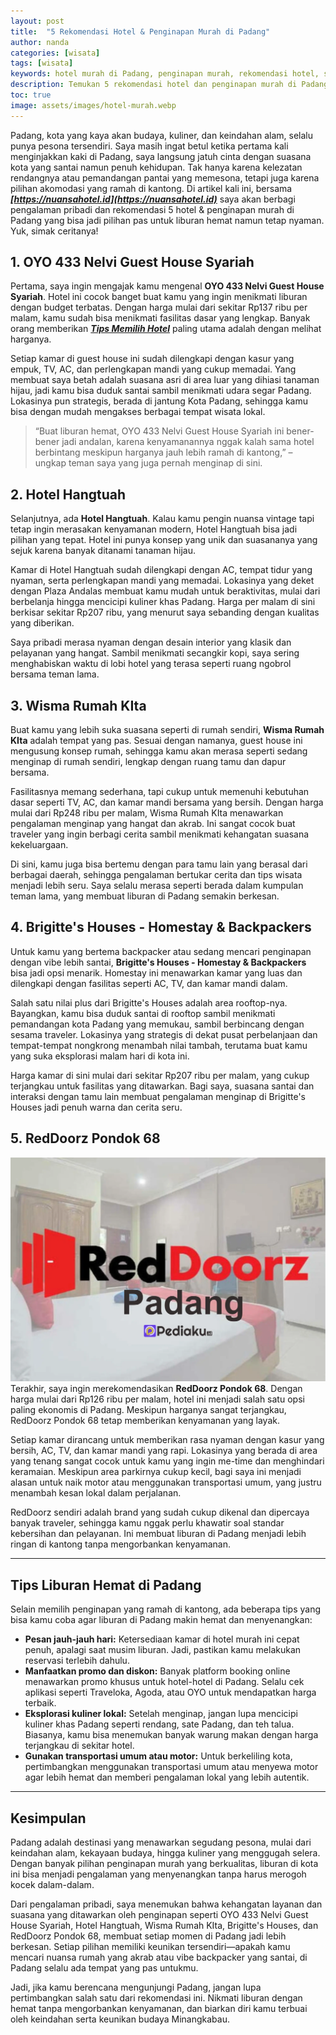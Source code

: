 ```yaml
---
layout: post
title:  "5 Rekomendasi Hotel & Penginapan Murah di Padang"
author: nanda
categories: [wisata]
tags: [wisata]
keywords: hotel murah di Padang, penginapan murah, rekomendasi hotel, staycation di Padang, liburan hemat, Minangkabau
description: Temukan 5 rekomendasi hotel dan penginapan murah di Padang yang menawarkan kenyamanan dan fasilitas memadai untuk liburan hemat. Simak ulasan lengkap tentang OYO 433 Nelvi Guest House Syariah, Hotel Hangtuah, Wisma Rumah KIta, Brigitte's Houses, dan RedDoorz Pondok 68.
toc: true
image: assets/images/hotel-murah.webp
---
```

Padang, kota yang kaya akan budaya, kuliner, dan keindahan alam, selalu punya pesona tersendiri. Saya masih ingat betul ketika pertama kali menginjakkan kaki di Padang, saya langsung jatuh cinta dengan suasana kota yang santai namun penuh kehidupan. Tak hanya karena kelezatan rendangnya atau pemandangan pantai yang memesona, tetapi juga karena pilihan akomodasi yang ramah di kantong. Di artikel kali ini, bersama ***[https://nuansahotel.id](https://nuansahotel.id)*** saya akan berbagi pengalaman pribadi dan rekomendasi 5 hotel & penginapan murah di Padang yang bisa jadi pilihan pas untuk liburan hemat namun tetap nyaman. Yuk, simak ceritanya!

## 1. OYO 433 Nelvi Guest House Syariah

Pertama, saya ingin mengajak kamu mengenal **OYO 433 Nelvi Guest House Syariah**. Hotel ini cocok banget buat kamu yang ingin menikmati liburan dengan budget terbatas. Dengan harga mulai dari sekitar Rp137 ribu per malam, kamu sudah bisa menikmati fasilitas dasar yang lengkap. Banyak orang memberikan ***[Tips Memilih Hotel](https://nuansahotel.id/tips-menginap/tips-memilih-hotel-sesuai-gaya-liburanmu-santai-vs-aktif/)*** paling utama adalah dengan melihat harganya.

Setiap kamar di guest house ini sudah dilengkapi dengan kasur yang empuk, TV, AC, dan perlengkapan mandi yang cukup memadai. Yang membuat saya betah adalah suasana asri di area luar yang dihiasi tanaman hijau, jadi kamu bisa duduk santai sambil menikmati udara segar Padang. Lokasinya pun strategis, berada di jantung Kota Padang, sehingga kamu bisa dengan mudah mengakses berbagai tempat wisata lokal.

> “Buat liburan hemat, OYO 433 Nelvi Guest House Syariah ini bener-bener jadi andalan, karena kenyamanannya nggak kalah sama hotel berbintang meskipun harganya jauh lebih ramah di kantong,” – ungkap teman saya yang juga pernah menginap di sini.

## 2. Hotel Hangtuah

Selanjutnya, ada **Hotel Hangtuah**. Kalau kamu pengin nuansa vintage tapi tetap ingin merasakan kenyamanan modern, Hotel Hangtuah bisa jadi pilihan yang tepat. Hotel ini punya konsep yang unik dan suasananya yang sejuk karena banyak ditanami tanaman hijau. 

Kamar di Hotel Hangtuah sudah dilengkapi dengan AC, tempat tidur yang nyaman, serta perlengkapan mandi yang memadai. Lokasinya yang deket dengan Plaza Andalas membuat kamu mudah untuk beraktivitas, mulai dari berbelanja hingga mencicipi kuliner khas Padang. Harga per malam di sini berkisar sekitar Rp207 ribu, yang menurut saya sebanding dengan kualitas yang diberikan.

Saya pribadi merasa nyaman dengan desain interior yang klasik dan pelayanan yang hangat. Sambil menikmati secangkir kopi, saya sering menghabiskan waktu di lobi hotel yang terasa seperti ruang ngobrol bersama teman lama.

## 3. Wisma Rumah KIta

Buat kamu yang lebih suka suasana seperti di rumah sendiri, **Wisma Rumah KIta** adalah tempat yang pas. Sesuai dengan namanya, guest house ini mengusung konsep rumah, sehingga kamu akan merasa seperti sedang menginap di rumah sendiri, lengkap dengan ruang tamu dan dapur bersama.

Fasilitasnya memang sederhana, tapi cukup untuk memenuhi kebutuhan dasar seperti TV, AC, dan kamar mandi bersama yang bersih. Dengan harga mulai dari Rp248 ribu per malam, Wisma Rumah KIta menawarkan pengalaman menginap yang hangat dan akrab. Ini sangat cocok buat traveler yang ingin berbagi cerita sambil menikmati kehangatan suasana kekeluargaan.

Di sini, kamu juga bisa bertemu dengan para tamu lain yang berasal dari berbagai daerah, sehingga pengalaman bertukar cerita dan tips wisata menjadi lebih seru. Saya selalu merasa seperti berada dalam kumpulan teman lama, yang membuat liburan di Padang semakin berkesan.

## 4. Brigitte's Houses - Homestay & Backpackers

Untuk kamu yang bertema backpacker atau sedang mencari penginapan dengan vibe lebih santai, **Brigitte's Houses - Homestay & Backpackers** bisa jadi opsi menarik. Homestay ini menawarkan kamar yang luas dan dilengkapi dengan fasilitas seperti AC, TV, dan kamar mandi dalam.

Salah satu nilai plus dari Brigitte's Houses adalah area rooftop-nya. Bayangkan, kamu bisa duduk santai di rooftop sambil menikmati pemandangan kota Padang yang memukau, sambil berbincang dengan sesama traveler. Lokasinya yang strategis di dekat pusat perbelanjaan dan tempat-tempat nongkrong menambah nilai tambah, terutama buat kamu yang suka eksplorasi malam hari di kota ini.

Harga kamar di sini mulai dari sekitar Rp207 ribu per malam, yang cukup terjangkau untuk fasilitas yang ditawarkan. Bagi saya, suasana santai dan interaksi dengan tamu lain membuat pengalaman menginap di Brigitte's Houses jadi penuh warna dan cerita seru.


## 5. RedDoorz Pondok 68
![reddoorz](/assets/images/reddoor.webp)
Terakhir, saya ingin merekomendasikan **RedDoorz Pondok 68**. Dengan harga mulai dari Rp126 ribu per malam, hotel ini menjadi salah satu opsi paling ekonomis di Padang. Meskipun harganya sangat terjangkau, RedDoorz Pondok 68 tetap memberikan kenyamanan yang layak.

Setiap kamar dirancang untuk memberikan rasa nyaman dengan kasur yang bersih, AC, TV, dan kamar mandi yang rapi. Lokasinya yang berada di area yang tenang sangat cocok untuk kamu yang ingin me-time dan menghindari keramaian. Meskipun area parkirnya cukup kecil, bagi saya ini menjadi alasan untuk naik motor atau menggunakan transportasi umum, yang justru menambah kesan lokal dalam perjalanan.

RedDoorz sendiri adalah brand yang sudah cukup dikenal dan dipercaya banyak traveler, sehingga kamu nggak perlu khawatir soal standar kebersihan dan pelayanan. Ini membuat liburan di Padang menjadi lebih ringan di kantong tanpa mengorbankan kenyamanan.

---

## Tips Liburan Hemat di Padang

Selain memilih penginapan yang ramah di kantong, ada beberapa tips yang bisa kamu coba agar liburan di Padang makin hemat dan menyenangkan:

- **Pesan jauh-jauh hari:** Ketersediaan kamar di hotel murah ini cepat penuh, apalagi saat musim liburan. Jadi, pastikan kamu melakukan reservasi terlebih dahulu.
- **Manfaatkan promo dan diskon:** Banyak platform booking online menawarkan promo khusus untuk hotel-hotel di Padang. Selalu cek aplikasi seperti Traveloka, Agoda, atau OYO untuk mendapatkan harga terbaik.
- **Eksplorasi kuliner lokal:** Setelah menginap, jangan lupa mencicipi kuliner khas Padang seperti rendang, sate Padang, dan teh talua. Biasanya, kamu bisa menemukan banyak warung makan dengan harga terjangkau di sekitar hotel.
- **Gunakan transportasi umum atau motor:** Untuk berkeliling kota, pertimbangkan menggunakan transportasi umum atau menyewa motor agar lebih hemat dan memberi pengalaman lokal yang lebih autentik.

---

## Kesimpulan

Padang adalah destinasi yang menawarkan segudang pesona, mulai dari keindahan alam, kekayaan budaya, hingga kuliner yang menggugah selera. Dengan banyak pilihan penginapan murah yang berkualitas, liburan di kota ini bisa menjadi pengalaman yang menyenangkan tanpa harus merogoh kocek dalam-dalam.

Dari pengalaman pribadi, saya menemukan bahwa kehangatan layanan dan suasana yang ditawarkan oleh penginapan seperti OYO 433 Nelvi Guest House Syariah, Hotel Hangtuah, Wisma Rumah KIta, Brigitte's Houses, dan RedDoorz Pondok 68, membuat setiap momen di Padang jadi lebih berkesan. Setiap pilihan memiliki keunikan tersendiri—apakah kamu mencari nuansa rumah yang akrab atau vibe backpacker yang santai, di Padang selalu ada tempat yang pas untukmu.

Jadi, jika kamu berencana mengunjungi Padang, jangan lupa pertimbangkan salah satu dari rekomendasi ini. Nikmati liburan dengan hemat tanpa mengorbankan kenyamanan, dan biarkan diri kamu terbuai oleh keindahan serta keunikan budaya Minangkabau.

